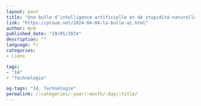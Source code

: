 ```yaml
---
layout: post
title: "Une bulle d’intelligence artificielle et de stupidité naturelle"
link: "https://ploum.net/2024-04-04-la-bulle-ai.html"
author: N/A
published_date: "19/05/2024"
description: ""
language: fr
categories:
- Liens

tags:
- "IA"
- "Technologie"

og-tags: "IA, Technologie"
permalink: /:categories/:year/:month/:day/:title/
---
```

